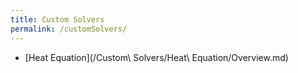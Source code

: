 ```yaml
---
title: Custom Solvers
permalink: /customSolvers/
---
```


- [Heat Equation](/Custom\ Solvers/Heat\ Equation/Overview.md)
